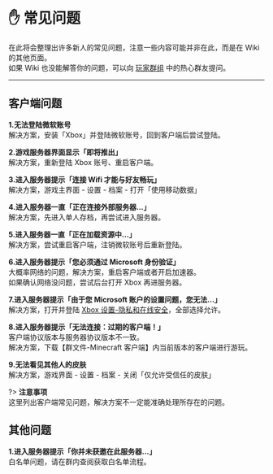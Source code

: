 <!-- guide/question -->

# ✋ 常见问题

在此将会整理出许多新人的常见问题，注意一些内容可能并非在此，而是在 Wiki 的其他页面。</br>
如果 Wiki 也没能解答你的问题，可以向 [玩家群组](community/players/groups) 中的热心群友提问。

---

## 客户端问题

**1.无法登陆微软账号** <br/>
解决方案，安装「Xbox」并登陆微软账号，回到客户端后尝试登陆。

**2.游戏服务器界面显示「即将推出」** <br/>
解决方案，重新登陆 Xbox 账号、重启客户端。

**3.进入服务器提示「连接 Wifi 才能与好友畅玩」** <br/>
解决方案，游戏主界面 - 设置 - 档案 - 打开「使用移动数据」

**4.进入服务器一直「正在连接外部服务器...」** <br/>
解决方案，先进入单人存档，再尝试进入服务器。

**5.进入服务器一直「正在加载资源中...」** <br/>
解决方案，尝试重启客户端，注销微软账号后重新登陆。

**6.进入服务器提示「您必须通过 Microsoft 身份验证」** <br/>
大概率网络的问题，解决方案，重启客户端或者开启加速器。<br/>
如果确认网络没问题，尝试后台打开 Xbox 再进服务器。

**7.进入服务器提示「由于您 Microsoft 账户的设置问题，您无法...」** <br/>
解决方案，打开并登陆 [Xbox 设置-隐私和在线安全](https://account.xbox.com/zh-cn/Settings?rtc=1&wa=wsignin1.0&activetab=main:privilegetab)，全部选择允许。

**8.进入服务器提示「无法连接：过期的客户端！」** <br/>
客户端协议版本与服务器协议版本不一致。<br/>
解决方案，下载【群文件-Minecraft 客户端】内当前版本的客户端进行游玩。

**9.无法看见其他人的皮肤** <br/>
解决方案，游戏界面 - 设置 - 档案 - 关闭「仅允许受信任的皮肤」

?> **注意事项** <br/>
这里列出客户端常见问题，解决方案不一定能准确处理所存在的问题。

## 其他问题

**1.进入服务器提示「你并未获邀在此服务器...」** <br/>
白名单问题，请在群内查阅获取白名单流程。
